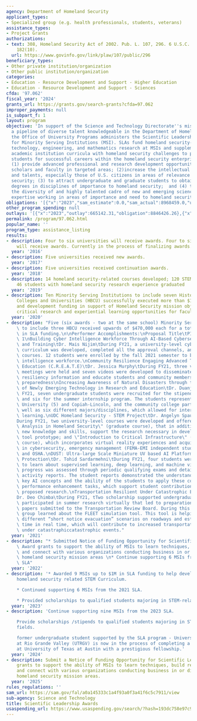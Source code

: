 ```yaml
---
agency: Department of Homeland Security
applicant_types:
- Specialized group (e.g. health professionals, students, veterans)
assistance_types:
- Project Grants
authorizations:
- text: 308, Homeland Security Act of 2002. Pub. L. 107, 296. 6 U.S.C. &sect; 188(b);
    182(10).
  url: https://www.govinfo.gov/link/plaw/107/public/296
beneficiary_types:
- Other private institution/organization
- Other public institution/organization
categories:
- Education - Resource Development and Support - Higher Education
- Education - Resource Development and Support - Sciences
cfda: '97.062'
fiscal_year: '2024'
grants_url: https://grants.gov/search-grants?cfda=97.062
improper_payments: null
is_subpart_f: 1
layout: program
objective: 'In support of the Science and Technology Directorate''s mission to build
  a pipeline of diverse talent knowledgeable in the Department of Homeland Security,
  the Office of University Programs administers the Scientific Leadership Awards (SLA)
  for Minority Serving Institutions (MSI). SLAs fund homeland security-related science,
  technology, engineering, and mathematics research at MSIs and supplement existing
  academic institution curricula with homeland security challenges to prepare MSI
  students for successful careers within the homeland security enterprise. OBJECTIVES:
  (1) provide advanced professional and research development opportunities for fellows,
  scholars and faculty in targeted areas; (2)increase the intellectual capacity, skills
  and talents, especially those of U.S. citizens in areas of relevance to homeland
  security; (3) to attract undergraduate and graduate students to obtain advanced
  degrees in disciplines of importance to homeland security;  and (4) to increase
  the diversity of and highly talented cadre of new and emerging science and technology
  expertise working in areas of importance and need to homeland security.'
obligations: '[{"x":"2023","sam_estimate":0.0,"sam_actual":8968459.0,"usa_spending_actual":8765172.32},{"x":"2024","sam_estimate":0.0,"sam_actual":0.0,"usa_spending_actual":-262796.75},{"x":"2025","sam_estimate":0.0,"sam_actual":5000000.0,"usa_spending_actual":0.0}]'
other_program_spending: null
outlays: '[{"x":"2023","outlay":665142.31,"obligation":8846426.26},{"x":"2024","outlay":0.0,"obligation":-84507.06},{"x":"2025","outlay":0.0,"obligation":0.0}]'
permalink: /program/97.062.html
popular_name: ''
program_type: assistance_listing
results:
- description: Four to six universities will receive awards. Four to six universities
    will receive awards. Currently in the process of finalizing awards.
  year: '2016'
- description: Five universities received new awards.
  year: '2017'
- description: Five universities received continuation awards.
  year: '2018'
- description: 14 homeland security-related courses developed; 120 STEM students supported;
    46 students with homeland security research experience graduated
  year: '2019'
- description: Ten Minority Serving Institutions to include seven Historically Black
    Colleges and Universities (HBCU) successfully executed more than $1.7M in research
    and development funding in support of Homeland Security mission objectives providing
    critical research and experiential learning opportunities for faculty and students.
  year: '2020'
- description: "Five (six awards - two at the same school) Minority Serving Institutions\
    \ to include three HBCU received upwards of $470,000 each for a total of $2,810,178\
    \ in SLA funding.\n\nPerformer Accomplishments:\nProposal Title\tPI\tAccomplishment\
    \ 1\nBuilding Cyber Intelligence Workforce Through AI-Based Cybersecurity Education\
    \ and Training\tDr. Mais Nijim\tDuring FY21, a university-level cybersecurity\
    \ curriculum was developed, completed all the approval channels, and started offering\
    \ courses. 12 students were enrolled by the fall 2021 semester to bolster cyber\
    \ intelligence workforce.\nCommunity Resilience Engaging Advanced Training and\
    \ Education (C.R.E.A.T.E)\tDr. Jessica Murphy\tDuring FY21, three virtual townhall\
    \ meetings were held and seven videos were developed to disseminate community\
    \ resiliency information and educate students and community members on disaster\
    \ preparedness\nIncreasing Awareness of Natural Disasters through the Implementation\
    \ of Newly Emerging Technology in Research and Education\tDr. Duanjun Lu\tDuring\
    \ FY21, seven undergraduate students were recruited for the stipend/tuition scholarship\
    \ and six for the summer internship program. The students represent Jackson State\
    \ University (5) and Copiah-Lincoln, and the community college partner (2), as\
    \ well as six different majors/disciplines, which allowed for interdisciplinary\
    \ learning.\nUDC Homeland Security - STEM Project\tDr. Angelyn Spaulding Flowers\t\
    During FY21, two university-level courses were developed and offered, \"Predictive\
    \ Analysis in Homeland Security\" (graduate course), that in addition to teaching\
    \ new knowledge and skills, support the research necessary in developing a simulation\
    \ tool prototype; and \"Introduction to Critical Infrastructure\" (undergraduate\
    \ course), which incorporates virtual reality experiences and acquisition of certifications\
    \ in cybersecurity, emergency management (FEMA-EMI independent study courses),\
    \ and OSHA.\nDUST: Ultra-large Scale Miniature UV based AI Platform for Border\
    \ Protection\tDr. Tohid Sardarmehni\tDuring FY21, four students were recruited\
    \ to learn about supervised learning, deep learning, and machine vision. Student\
    \ progress was assessed through periodic qualifying exams and detailed student\
    \ activity reports. The student reports demonstrated the understanding of the\
    \ key AI concepts and the ability of the students to apply these concepts in UAV\
    \ performance enhancement tasks, which support student contribution to the overall\
    \ proposed research.\nTransportation Resilient Under Catastrophic Events (TRUCE)\t\
    Dr. Deo Chimba\tDuring FY21, tTwo scholarship supported undergraduate students\
    \ participated in summer research virtually that led to preparation of five technical\
    \ papers submitted to the Transportation Review Board. During this time the research\
    \ group learned about the FLEET simulation tool. This tool is helping them create\
    \ different “short notice evacuation” scenarios on roadways and estimate response\
    \ time in real time, which will contribute to increased transportation resiliency\
    \ under catastraphiccatastrophic events."
  year: '2021'
- description: "* Submitted Notice of Funding Opportunity for Scientific Leadership\
    \ Award grants to support the ability of MSIs to learn techniques, build capacity,\
    \ and connect with various organizations conducting business in or directly supporting\
    \ homeland security mission areas \n* Continue supporting 6 MSIs from the 2021\
    \ SLA"
  year: '2022'
- description: '* Awarded 9 MSIs up to $1M in SLA funding to help develop and strengthen
    homeland security related STEM Curriculum.

    * Continued supporting 6 MSIs from the 2021 SLA.

    * Provided scholarships to qualified students majoring in STEM-related fields.'
  year: '2023'
- description: 'Continue supporting nine MSIs from the 2023 SLA.

    Provide scholarships /stipends to qualified students majoring in STEM-related
    fields.

    former undergraduate student supported by the SLA program - University of Texas
    at Rio Grande Valley (UTRGV) is now in the process of completing a graduate program
    at University of Texas at Austin with a prestigious fellowship.'
  year: '2024'
- description: Submit a Notice of Funding Opportunity for Scientific Leadership Award
    grants to support the ability of MSIs to learn techniques, build research capacity,
    and connect with various organizations conducting business in or directly supporting
    homeland security mission areas.
  year: '2025'
rules_regulations: ''
sam_url: https://sam.gov/fal/a0a145333c1a4f93a0f3a41f6c5c7911/view
sub-agency: Science and Technology
title: Scientific Leadership Awards
usaspending_url: https://www.usaspending.gov/search/?hash=193dc758e97c9144528b67d29c54509f
---
```

